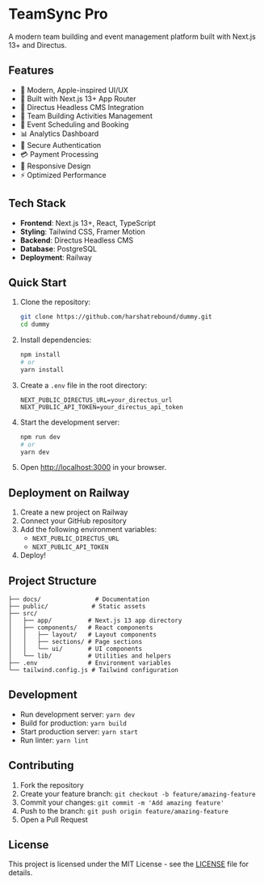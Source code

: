 # TeamSync Pro

A modern team building and event management platform built with Next.js 13+ and Directus.

## Features

- 🎨 Modern, Apple-inspired UI/UX
- 🚀 Built with Next.js 13+ App Router
- 💾 Directus Headless CMS Integration
- 🎯 Team Building Activities Management
- 📅 Event Scheduling and Booking
- 📊 Analytics Dashboard
- 🔐 Secure Authentication
- 💳 Payment Processing
- 📱 Responsive Design
- ⚡ Optimized Performance

## Tech Stack

- **Frontend**: Next.js 13+, React, TypeScript
- **Styling**: Tailwind CSS, Framer Motion
- **Backend**: Directus Headless CMS
- **Database**: PostgreSQL
- **Deployment**: Railway

## Quick Start

1. Clone the repository:
   ```bash
   git clone https://github.com/harshatrebound/dummy.git
   cd dummy
   ```

2. Install dependencies:
   ```bash
   npm install
   # or
   yarn install
   ```

3. Create a `.env` file in the root directory:
   ```env
   NEXT_PUBLIC_DIRECTUS_URL=your_directus_url
   NEXT_PUBLIC_API_TOKEN=your_directus_api_token
   ```

4. Start the development server:
   ```bash
   npm run dev
   # or
   yarn dev
   ```

5. Open [http://localhost:3000](http://localhost:3000) in your browser.

## Deployment on Railway

1. Create a new project on Railway
2. Connect your GitHub repository
3. Add the following environment variables:
   - `NEXT_PUBLIC_DIRECTUS_URL`
   - `NEXT_PUBLIC_API_TOKEN`
4. Deploy!

## Project Structure

```
├── docs/               # Documentation
├── public/            # Static assets
├── src/
│   ├── app/          # Next.js 13 app directory
│   ├── components/   # React components
│   │   ├── layout/   # Layout components
│   │   ├── sections/ # Page sections
│   │   └── ui/       # UI components
│   └── lib/          # Utilities and helpers
├── .env              # Environment variables
└── tailwind.config.js # Tailwind configuration
```

## Development

- Run development server: `yarn dev`
- Build for production: `yarn build`
- Start production server: `yarn start`
- Run linter: `yarn lint`

## Contributing

1. Fork the repository
2. Create your feature branch: `git checkout -b feature/amazing-feature`
3. Commit your changes: `git commit -m 'Add amazing feature'`
4. Push to the branch: `git push origin feature/amazing-feature`
5. Open a Pull Request

## License

This project is licensed under the MIT License - see the [LICENSE](LICENSE) file for details.
